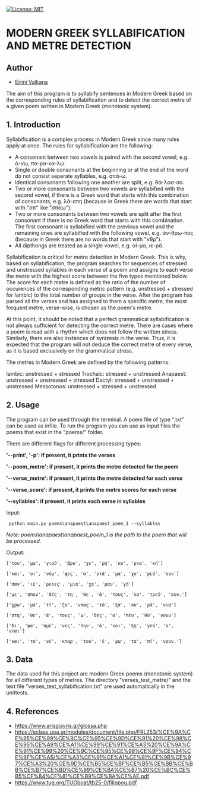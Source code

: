[![License: MIT](https://img.shields.io/badge/License-MIT-yellow.svg)](https://opensource.org/licenses/MIT)
# MODERN GREEK SYLLABIFICATION AND METRE DETECTION

## Author
- [Eirini Valkana](https://github.com/EiriniVal) 


The aim of this program is to syllabify sentences in Modern Greek based on the corresponding rules of 
syllabification and to detect the correct metre of a given poem written in Modern Greek (monotonic system).

## 1. Introduction

Syllabification is a complex process in Modern Greek since many rules apply at once. The rules for syllabification are the following:

- A consonant between two vowels is paired with the second vowel, e.g. ά-νω, πα-ρα-κα-λώ.
- Single or double consonants at the beginning or at the end of the word do not consist seperate syllables, e.g. σπά-ω.
- Identical consonants following one another are split, e.g. θά-λασ-σα.
- Two or more consonants between two vowels are syllabified with the second vowel, if there is a Greek word that starts with 
this combination of consonants, e.g. λά-σπη (because in Greek there are words that start with "σπ" like "σπάω").
- Two or more consonants between two vowels are split after the first consonant if there is no Greek word that starts with this combination. 
The first consonant is syllabified with the previous vowel and the remaining ones are syllabified with the following vowel, e.g. άν-θρω-πος 
(because in Greek there are no words that start with "νθρ").
- All dipthongs are treated as a single vowel, e.g. αί-μα, ιε-ρά.


Syllabification is critical for metre detection in Modern Greek. This is why, based on syllabification, the program searches for sequences 
of stressed and unstressed syllables in each verse of a poem and assigns to each verse the metre with the highest score between the five types mentioned below. 
The score for each metre is defined as the ratio of the number of occurences of the corresponding metric pattern (e.g. unstressed + stressed for Iambic) to the 
total number of groups in the verse. After the program has parsed all the verses and has assigned to them a specific metre, the most frequent metre, verse-wise, 
is chosen as the poem's metre.

At this point, it should be noted that a perfect grammatical syllabification is not always sufficient for detecting the correct metre. There are cases where 
a poem is read with a rhythm which does not follow the written stress. Similarly, there are also instances of synizesis in the verse. 
Thus, it is expected that the program will not deduce the correct metre of every verse, as it is based exclusively on the grammatical stress. 

The metres in Modern Greek are defined by the following patterns:

Iambic: unstressed + stressed 
Trochaic: stressed + unstressed 
Anapaest: unstressed + unstressed + stressed
Dactyl: stressed + unstressed + unstressed 
Messotonos: unstressed + stressed + unstressed 


## 2. Usage

The program can be used through the terminal. A poem file of type ".txt" can be used as infile.
To run the program you can use as input files the poems that exist in the "poems/" folder. 

There are different flags for different processing types:

**'--print', '-p': if present, it prints the verses**

**'--poem_metre': if present, it prints the metre detected for the poem**

**'--verse_metre': if present, it prints the metre detected for each verse**

**'--verse_score': if present, it prints the metre scores for each verse**

**'--syllables': if present, it prints each verse in syllables**


Input:

```
 python main.py poems\anapaest\anapaest_poem_1 --syllables 
```
*Note: poems\anapaest\anapaest_poem_1 is the path to the poem that will be processed.*

Output: 

```
['του', 'μα', 'γιού', 'βρο', 'χε', 'ρή', 'κυ', 'ρια', 'κή']

['και', 'οι', 'νύμ', 'φες', 'α', 'ντά', 'μα', 'χο', 'ρεύ', 'ουν']

['σαν', 'ιέ', 'ρειες', 'μια', 'χα', 'ραυ', 'γή']

['με', 'σπον', 'δές', 'τη', 'θε', 'ά', 'τους', 'λα', 'τρεύ', 'ουν.']

['χρω', 'μα', 'τί', 'ζο', 'ντας', 'τό', 'ξα', 'ου', 'ρά', 'νια']

['στη', 'θε', 'ά', 'τους', 'ω', 'δές', 'α', 'πευ', 'θύ', 'νουν']

['δι', 'ψα', 'σμέ', 'νες', 'την', 'ά', 'νοι', 'ξη', 'γεύ', 'ο', 'νται']

['και', 'το', 'νέ', 'κταρ', 'του', 'έ', 'ρω', 'τα', 'πί', 'νουν.']
```



## 3. Data

The data used for this project are modern Greek poems (monotonic system) for all different types of metres.
The directory "verses_test_metre/" and the text file "verses_test_syllabification.txt" are used automatically in the unittests. 


## 4. References

- https://www.arisgiavris.gr/glossa.php
- https://eclass.uoa.gr/modules/document/file.php/FRL253/%CE%9A%CE%95%CE%99%CE%9C%CE%95%CE%9D%CE%91%20%CE%98%CE%95%CE%A9%CE%A1%CE%99%CE%91%CE%A3%20%CE%9A%CE%91%CE%99%20%CE%9C%CE%95%CE%98%CE%9F%CE%94%CE%9F%CE%A5/%CE%A3%CE%91%CE%A1%CE%91%CE%9B%CE%97%CE%A3%20%CE%9D%CE%B5%CE%BF%CE%B5%CE%BB%CE%BB%CE%B7%CE%BD%CE%B9%CE%BA%CE%B7%20%CE%BC%CE%B5%CF%84%CF%81%CE%B9%CE%BA%CE%AE.pdf
- https://www.tug.org/TUGboat/tb25-0/filippou.pdf
